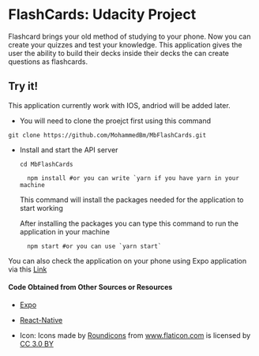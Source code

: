 # FlashCards: Udacity Project
Flashcard brings your old method of studying to your phone. Now you can create your quizzes and test your knowledge. This application gives the user the ability to build their decks inside their decks the can create questions as flashcards.
## Try it!

This application currently work with IOS, andriod will be added later.

* You will need to clone the proejct first using this command
 ```shell
 git clone https://github.com/MohammedBm/MbFlashCards.git
 ```

* Install and start the API server

  ```shell
  cd MbFlashCards
  ```

  ```shell
    npm install #or you can write `yarn if you have yarn in your machine
  ```

  This command will install the packages needed for the application to start working

  After installing the packages you can type this command to run the application in your machine

  ```shell
    npm start #or you can use `yarn start`
  ```

You can also check the application on your phone using Expo application via this <a href='https://expo.io/@mohmedbm/MbFlashCards'>Link</a>
#### Code Obtained from Other Sources or Resources 

- <a href='https://github.com/expo/expo'> Expo </a>

- <a href='https://github.com/facebook/react-native'>React-Native </a>

- Icon: Icons made by <a href="https://www.flaticon.com/authors/roundicons" title="Roundicons">Roundicons</a> from <a href="https://www.flaticon.com/" title="Flaticon">www.flaticon.com</a> is licensed by <a href="http://creativecommons.org/licenses/by/3.0/" title="Creative Commons BY 3.0" target="_blank">CC 3.0 BY</a>
